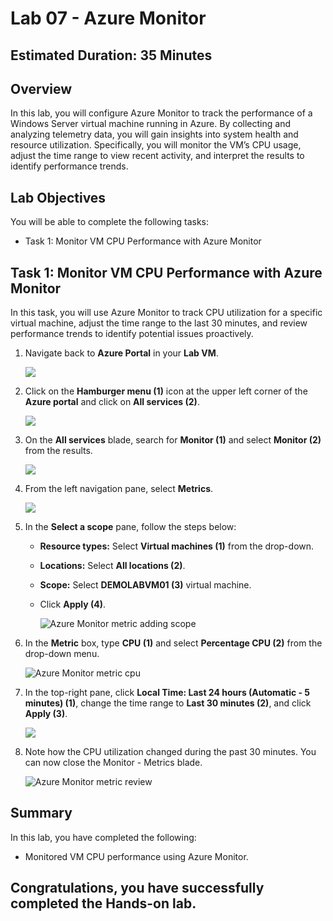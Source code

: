 ﻿# Lab 07 - Azure Monitor

## Estimated Duration: 35 Minutes

## Overview
 
In this lab, you will configure Azure Monitor to track the performance of a Windows Server virtual machine running in Azure. By collecting and analyzing telemetry data, you will gain insights into system health and resource utilization. Specifically, you will monitor the VM’s CPU usage, adjust the time range to view recent activity, and interpret the results to identify performance trends.

## Lab Objectives

You will be able to complete the following tasks:

- Task 1: Monitor VM CPU Performance with Azure Monitor

## Task 1: Monitor VM CPU Performance with Azure Monitor

In this task, you will use Azure Monitor to track CPU utilization for a specific virtual machine, adjust the time range to the last 30 minutes, and review performance trends to identify potential issues proactively.

1. Navigate back to **Azure Portal** in your **Lab VM**.

   ![](../instructions/images2/t1.png)

1. Click on the **Hamburger menu (1)** icon at the upper left corner of the **Azure portal** and click on **All services (2)**.

   ![](../instructions/images/Lab3-00.png)

1. On the **All services** blade, search for **Monitor (1)** and select **Monitor (2)** from the results.

   ![](../instructions/images/Lab6-00.png)

1. From the left navigation pane, select **Metrics**.

   ![](../instructions/images/Lab6-01.png)

1. In the **Select a scope** pane, follow the steps below:
 
   - **Resource types:** Select **Virtual machines (1)** from the drop-down.

   - **Locations:** Select **All locations (2)**.
    
   - **Scope:** Select **DEMOLABVM01 (3)** virtual machine.

   - Click **Apply (4)**.

     ![Azure Monitor metric adding scope](images/Lab6-06.png) 

1. In the **Metric** box, type **CPU (1)** and select **Percentage CPU (2)** from the drop-down menu.

    ![Azure Monitor metric cpu](images/Lab6-02.png)

1. In the top-right pane, click **Local Time: Last 24 hours (Automatic - 5 minutes) (1)**, change the time range to **Last 30 minutes (2)**, and click **Apply (3)**.

    ![](../instructions/images/Lab6-03.png)

1. Note how the CPU utilization changed during the past 30 minutes. You can now close the Monitor - Metrics blade.

    ![Azure Monitor metric review](images/Lab6-04.png)

## Summary

In this lab, you have completed the following:

- Monitored VM CPU performance using Azure Monitor.

## Congratulations, you have successfully completed the Hands-on lab.